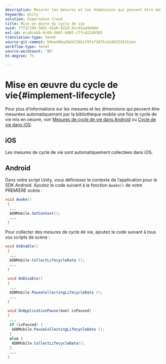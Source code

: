 ```yaml
---
description: Mesurer les mesures et les dimensions qui peuvent être mesurées automatiquement par la bibliothèque mobile
keywords: Unity
solution: Experience Cloud
title: Mise en œuvre du cycle de vie
uuid: 7ff2c194-569c-42a6-922d-dccd2aa9eb8d
exl-id: eca0cebb-6c69-4b0f-b003-c7fc422d0383
translation-type: tm+mt
source-git-commit: b9ee49ba26d4726b1f97ef36f5c2e9923361b1ee
workflow-type: tm+mt
source-wordcount: '95'
ht-degree: 7%

---
```


# Mise en œuvre du cycle de vie{#implement-lifecycle}

Pour plus d’informations sur les mesures et les dimensions qui peuvent être mesurées automatiquement par la bibliothèque mobile une fois le cycle de vie mis en oeuvre, voir [Mesures de cycle de vie dans Android](/help/android/metrics.md) ou [Cycle de vie dans iOS](/help/ios/metrics.md).

## iOS

Les mesures de cycle de vie sont automatiquement collectées dans iOS.

## Android

Dans votre script Unity, vous définissez le contexte de l’application pour le SDK Android. Ajoutez le code suivant à la fonction `Awake()` de votre PREMIÈRE scène :

```java
void Awake()
 {
  ...
  ADBMobile.SetContext();
  ...
 }
```

Pour collecter des mesures de cycle de vie, ajoutez le code suivant à tous vos scripts de scène :

```java
void OnEnable()
 {
  ...
  ADBMobile.CollectLifecycleData (); 
  ...
 }
 
 void OnDisable()
 {
  ...
  ADBMobile.PauseCollectingLifecycleData (); 
  ...
 }
  
 void OnApplicationPause(bool isPaused) 
 {
  ...
  if (isPaused) {
   ADBMobile.PauseCollectingLifecycleData (); 
  }  
  else {
   ADBMobile.CollectLifecycleData(); 
  }
  ...
 }
```
